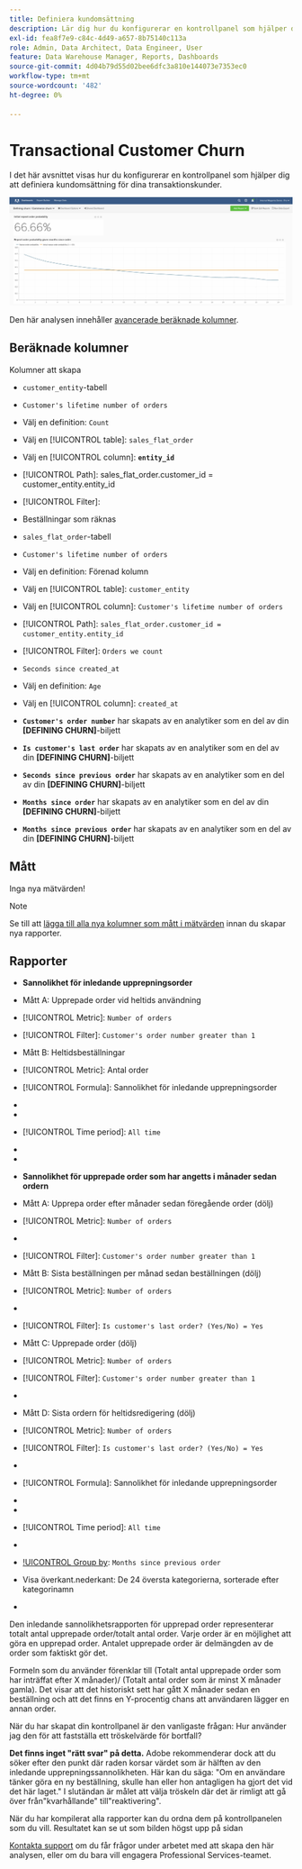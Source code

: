 ```yaml
---
title: Definiera kundomsättning
description: Lär dig hur du konfigurerar en kontrollpanel som hjälper dig att definiera kundomsättning för dina transaktionskunder.
exl-id: fea8f7e9-c84c-4d49-a657-8b75140c113a
role: Admin, Data Architect, Data Engineer, User
feature: Data Warehouse Manager, Reports, Dashboards
source-git-commit: 4d04b79d55d02bee6dfc3a810e144073e7353ec0
workflow-type: tm+mt
source-wordcount: '482'
ht-degree: 0%

---
```


# Transactional Customer Churn

I det här avsnittet visas hur du konfigurerar en kontrollpanel som hjälper dig att definiera kundomsättning för dina transaktionskunder.

![Kontrollpanel för kundomsättning som visar omsättningsfrekvens och kvarhållningsmått](../../assets/churn-deashboard.png)

Den här analysen innehåller [avancerade beräknade kolumner](../data-warehouse-mgr/adv-calc-columns.md).

## Beräknade kolumner

Kolumner att skapa

* `customer_entity`-tabell
* `Customer's lifetime number of orders`
* Välj en definition: `Count`
* Välj en [!UICONTROL table]: `sales_flat_order`
* Välj en [!UICONTROL column]: **`entity_id`**
* [!UICONTROL Path]: sales_flat_order.customer_id = customer_entity.entity_id
* [!UICONTROL Filter]:
* Beställningar som räknas

* `sales_flat_order`-tabell
* `Customer's lifetime number of orders`
* Välj en definition: Förenad kolumn
* Välj en [!UICONTROL table]: `customer_entity`
* Välj en [!UICONTROL column]: `Customer's lifetime number of orders`
* [!UICONTROL Path]: `sales_flat_order.customer_id = customer_entity.entity_id`
* [!UICONTROL Filter]: `Orders we count`

* `Seconds since created_at`
* Välj en definition: `Age`
* Välj en [!UICONTROL column]: `created_at`

* **`Customer's order number`** har skapats av en analytiker som en del av din **[DEFINING CHURN]**-biljett
* **`Is customer's last order`** har skapats av en analytiker som en del av din **[DEFINING CHURN]**-biljett
* **`Seconds since previous order`** har skapats av en analytiker som en del av din **[DEFINING CHURN]**-biljett
* **`Months since order`** har skapats av en analytiker som en del av din **[DEFINING CHURN]**-biljett
* **`Months since previous order`** har skapats av en analytiker som en del av din **[DEFINING CHURN]**-biljett

## Mått

Inga nya mätvärden!

>[!NOTE]
>
>Se till att [lägga till alla nya kolumner som mått i mätvärden](../data-warehouse-mgr/manage-data-dimensions-metrics.md) innan du skapar nya rapporter.

## Rapporter

* **Sannolikhet för inledande upprepningsorder**
* Mått A: Upprepade order vid heltids användning
* [!UICONTROL Metric]: `Number of orders`
* [!UICONTROL Filter]: `Customer's order number greater than 1`

* Mått B: Heltidsbeställningar
* [!UICONTROL Metric]: Antal order

* [!UICONTROL Formula]: Sannolikhet för inledande upprepningsorder
* 
  [!UICONTROL-formel]: `A/B`
* 
  [!UICONTROL Format]: `Percent`

* [!UICONTROL Time period]: `All time`
* 
  [!UICONTROL Interval]: `None`
* 
  [!UICONTROL Chart type]: `Scalar`

* **Sannolikhet för upprepade order som har angetts i månader sedan ordern**
* Mått A: Upprepa order efter månader sedan föregående order (dölj)
* [!UICONTROL Metric]: `Number of orders`
* 
  [!UICONTROL Perspective]: `Cumulative`
* [!UICONTROL Filter]: `Customer's order number greater than 1`

* Mått B: Sista beställningen per månad sedan beställningen (dölj)
* [!UICONTROL Metric]: `Number of orders`
* 
  [!UICONTROL Perspective]: `Cumulative`
* [!UICONTROL Filter]: `Is customer's last order? (Yes/No) = Yes`

* Mått C: Upprepade order (dölj)
* [!UICONTROL Metric]: `Number of orders`
* [!UICONTROL Filter]: `Customer's order number greater than 1`

* 
  [!UICONTROL Group by]: `Independent`

* Mått D: Sista ordern för heltidsredigering (dölj)
* [!UICONTROL Metric]: `Number of orders`
* [!UICONTROL Filter]: `Is customer's last order? (Yes/No) = Yes`

* 
  [!UICONTROL Group by]: `Independent`

* [!UICONTROL Formula]: Sannolikhet för inledande upprepningsorder
* 
  [!UICONTROL-formel]: `(C-A)/(C+D-A-B)`
* 
  [!UICONTROL Format]: `Percent`

* [!UICONTROL Time period]: `All time`
* 
  [!UICONTROL Interval]: `None`
* [!UICONTROL Group by]: `Months since previous order`
* Visa överkant.nederkant: De 24 översta kategorierna, sorterade efter kategorinamn

* 
  [!UICONTROL Chart type]: `Line`

Den inledande sannolikhetsrapporten för upprepad order representerar totalt antal upprepade order/totalt antal order. Varje order är en möjlighet att göra en upprepad order. Antalet upprepade order är delmängden av de order som faktiskt gör det.

Formeln som du använder förenklar till (Totalt antal upprepade order som har inträffat efter X månader)/ (Totalt antal order som är minst X månader gamla). Det visar att det historiskt sett har gått X månader sedan en beställning och att det finns en Y-procentig chans att användaren lägger en annan order.

När du har skapat din kontrollpanel är den vanligaste frågan: Hur använder jag den för att fastställa ett tröskelvärde för bortfall?

**Det finns inget &quot;rätt svar&quot; på detta.** Adobe rekommenderar dock att du söker efter den punkt där raden korsar värdet som är hälften av den inledande upprepningssannolikheten. Här kan du säga: &quot;Om en användare tänker göra en ny beställning, skulle han eller hon antagligen ha gjort det vid det här laget.&quot; I slutändan är målet att välja tröskeln där det är rimligt att gå över från&quot;kvarhållande&quot; till&quot;reaktivering&quot;.

När du har kompilerat alla rapporter kan du ordna dem på kontrollpanelen som du vill. Resultatet kan se ut som bilden högst upp på sidan

[Kontakta support](https://experienceleague.adobe.com/docs/commerce-knowledge-base/kb/troubleshooting/miscellaneous/mbi-service-policies.html) om du får frågor under arbetet med att skapa den här analysen, eller om du bara vill engagera Professional Services-teamet.
